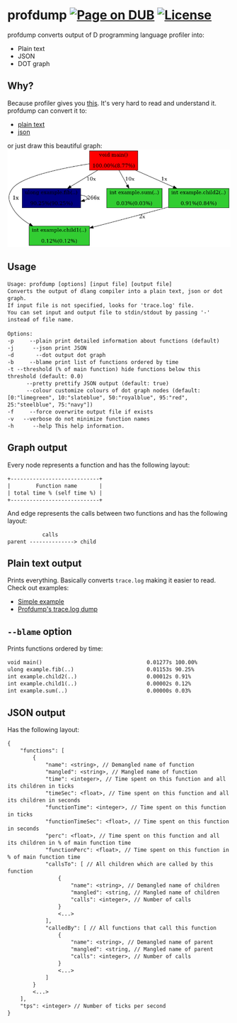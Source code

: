 profdump [![Page on DUB](https://img.shields.io/dub/v/profdump.svg)](http://code.dlang.org/packages/profdump) 
[![License](https://img.shields.io/dub/l/profdump.svg)](https://github.com/AntonMeep/profdump/blob/master/LICENSE)
=============
profdump converts output of D programming language profiler into:
- Plain text
- JSON
- DOT graph

## Why?
Because profiler gives you [this](./example/simple.log). It's very hard to read and understand it.
profdump can convert it to:
- [plain text](./example/sample/simple.txt)
- [json](./example/sample/simple.json)

or just draw this beautiful graph:
![simple graph](./example/example.png?raw=true)

## Usage
```
Usage: profdump [options] [input file] [output file]
Converts the output of dlang compiler into a plain text, json or dot graph.
If input file is not specified, looks for 'trace.log' file.
You can set input and output file to stdin/stdout by passing '-' instead of file name.

Options:
-p     --plain print detailed information about functions (default)
-j      --json print JSON
-d       --dot output dot graph
-b     --blame print list of functions ordered by time
-t --threshold (% of main function) hide functions below this threshold (default: 0.0)
      --pretty prettify JSON output (default: true)
      --colour customize colours of dot graph nodes (default: [0:"limegreen", 10:"slateblue", 50:"royalblue", 95:"red", 25:"steelblue", 75:"navy"])
-f     --force overwrite output file if exists
-v   --verbose do not minimize function names
-h      --help This help information.
```

## Graph output
Every node represents a function and has the following layout:
```
+----------------------------+
|        Function name       |
| total time % (self time %) |
+----------------------------+
```

And edge represents the calls between two functions and has the following layout:
```
           calls
parent --------------> child

```

## Plain text output
Prints everything. Basically converts `trace.log` making it easier to read.
Check out examples:
- [Simple example](./example/sample/simple.txt)
- [Profdump's trace.log dump](./example/sample/profdump.txt)

## `--blame` option
Prints functions ordered by time:
```
void main()                             	0.01277s 100.00%
ulong example.fib(..)                   	0.01153s 90.25%
int example.child2(..)                  	0.00012s 0.91%
int example.child1(..)                  	0.00002s 0.12%
int example.sum(..)                     	0.00000s 0.03%
```

## JSON output
Has the following layout:
```
{
	"functions": [
		{
			"name": <string>, // Demangled name of function
			"mangled": <string>, // Mangled name of function
			"time": <integer>, // Time spent on this function and all its children in ticks
			"timeSec": <float>, // Time spent on this function and all its children in seconds
			"functionTime": <integer>, // Time spent on this function in ticks
			"functionTimeSec": <float>, // Time spent on this function in seconds
			"perc": <float>, // Time spent on this function and all its children in % of main function time
			"functionPerc": <float>, // Time spent on this function in % of main function time
			"callsTo": [ // All children which are called by this function
				{
					"name": <string>, // Demangled name of children
					"mangled": <string, // Mangled name of children
					"calls": <integer>, // Number of calls
				}
				<...>
			],
			"calledBy": [ // All functions that call this function
				{
					"name": <string>, // Demangled name of parent
					"mangled": <string, // Mangled name of parent
					"calls": <integer>, // Number of calls
				}
				<...>
			]
		}
		<...>
	],
	"tps": <integer> // Number of ticks per second
}

```
